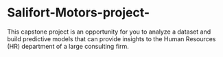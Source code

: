# Salifort-Motors-project-
This capstone project is an opportunity for you to analyze a dataset and build predictive models that can provide insights to the Human Resources (HR) department of a large consulting firm.
